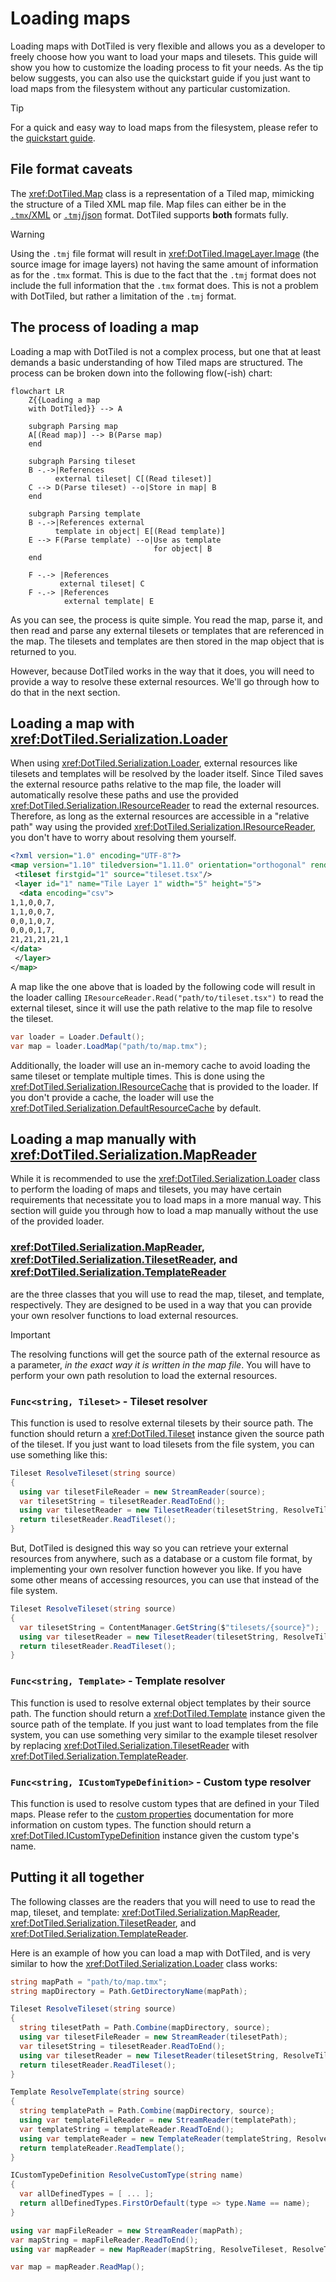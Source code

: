 # Loading maps

Loading maps with DotTiled is very flexible and allows you as a developer to freely choose how you want to load your maps and tilesets. This guide will show you how to customize the loading process to fit your needs. As the tip below suggests, you can also use the quickstart guide if you just want to load maps from the filesystem without any particular customization.

> [!TIP]
> For a quick and easy way to load maps from the filesystem, please refer to the [quickstart guide](../quickstart.md).

## File format caveats

The <xref:DotTiled.Map> class is a representation of a Tiled map, mimicking the structure of a Tiled XML map file. Map files can either be in the [`.tmx`/XML](https://doc.mapeditor.org/en/stable/reference/tmx-map-format/) or [`.tmj`/json](https://doc.mapeditor.org/en/stable/reference/json-map-format/) format. DotTiled supports **both** formats fully.

> [!WARNING]
> Using the `.tmj` file format will result in <xref:DotTiled.ImageLayer.Image> (the source image for image layers) not having the same amount of information as for the `.tmx` format. This is due to the fact that the `.tmj` format does not include the full information that the `.tmx` format does. This is not a problem with DotTiled, but rather a limitation of the `.tmj` format.

## The process of loading a map

Loading a map with DotTiled is not a complex process, but one that at least demands a basic understanding of how Tiled maps are structured. The process can be broken down into the following flow(-ish) chart:

```mermaid
flowchart LR
    Z{{Loading a map 
    with DotTiled}} --> A

    subgraph Parsing map
    A[(Read map)] --> B(Parse map)
    end

    subgraph Parsing tileset
    B -.->|References 
          external tileset| C[(Read tileset)]
    C --> D(Parse tileset) --o|Store in map| B
    end

    subgraph Parsing template
    B -.->|References external 
          template in object| E[(Read template)]
    E --> F(Parse template) --o|Use as template
                                for object| B
    end
    
    F -.-> |References 
           external tileset| C
    F -.-> |References 
            external template| E
```

As you can see, the process is quite simple. You read the map, parse it, and then read and parse any external tilesets or templates that are referenced in the map. The tilesets and templates are then stored in the map object that is returned to you.

However, because DotTiled works in the way that it does, you will need to provide a way to resolve these external resources. We'll go through how to do that in the next section.

## Loading a map with <xref:DotTiled.Serialization.Loader>

When using <xref:DotTiled.Serialization.Loader>, external resources like tilesets and templates will be resolved by the loader itself. Since Tiled saves the external resource paths relative to the map file, the loader will automatically resolve these paths and use the provided <xref:DotTiled.Serialization.IResourceReader> to read the external resources. Therefore, as long as the external resources are accessible in a "relative path" way using the provided <xref:DotTiled.Serialization.IResourceReader>, you don't have to worry about resolving them yourself.

```xml
<?xml version="1.0" encoding="UTF-8"?>
<map version="1.10" tiledversion="1.11.0" orientation="orthogonal" renderorder="right-down" width="5" height="5" tilewidth="32" tileheight="32" infinite="0" nextlayerid="2" nextobjectid="1">
 <tileset firstgid="1" source="tileset.tsx"/>
 <layer id="1" name="Tile Layer 1" width="5" height="5">
  <data encoding="csv">
1,1,0,0,7,
1,1,0,0,7,
0,0,1,0,7,
0,0,0,1,7,
21,21,21,21,1
</data>
 </layer>
</map>
```

A map like the one above that is loaded by the following code will result in the loader calling `IResourceReader.Read("path/to/tileset.tsx")` to read the external tileset, since it will use the path relative to the map file to resolve the tileset.

```csharp
var loader = Loader.Default();
var map = loader.LoadMap("path/to/map.tmx");
```

Additionally, the loader will use an in-memory cache to avoid loading the same tileset or template multiple times. This is done using the <xref:DotTiled.Serialization.IResourceCache> that is provided to the loader. If you don't provide a cache, the loader will use the <xref:DotTiled.Serialization.DefaultResourceCache> by default.

## Loading a map manually with <xref:DotTiled.Serialization.MapReader>

While it is recommended to use the <xref:DotTiled.Serialization.Loader> class to perform the loading of maps and tilesets, you may have certain requirements that necessitate you to load maps in a more manual way. This section will guide you through how to load a map manually without the use of the provided loader.

### <xref:DotTiled.Serialization.MapReader>, <xref:DotTiled.Serialization.TilesetReader>, and <xref:DotTiled.Serialization.TemplateReader>

are the three classes that you will use to read the map, tileset, and template, respectively. They are designed to be used in a way that you can provide your own resolver functions to load external resources.

> [!IMPORTANT]
> The resolving functions will get the source path of the external resource as a parameter, *in the exact way it is written in the map file*. You will have to perform your own path resolution to load the external resources.

### `Func<string, Tileset>` - Tileset resolver

This function is used to resolve external tilesets by their source path. The function should return a <xref:DotTiled.Tileset> instance given the source path of the tileset. If you just want to load tilesets from the file system, you can use something like this:

```csharp
Tileset ResolveTileset(string source)
{
  using var tilesetFileReader = new StreamReader(source);
  var tilesetString = tilesetReader.ReadToEnd();
  using var tilesetReader = new TilesetReader(tilesetString, ResolveTileset, ResolveTemplate, ResolveCustomType);
  return tilesetReader.ReadTileset();
}
```

But, DotTiled is designed this way so you can retrieve your external resources from anywhere, such as a database or a custom file format, by implementing your own resolver function however you like. If you have some other means of accessing resources, you can use that instead of the file system.

```csharp
Tileset ResolveTileset(string source)
{
  var tilesetString = ContentManager.GetString($"tilesets/{source}");
  using var tilesetReader = new TilesetReader(tilesetString, ResolveTileset, ResolveTemplate, ResolveCustomType);
  return tilesetReader.ReadTileset();
}
```

### `Func<string, Template>` - Template resolver

This function is used to resolve external object templates by their source path. The function should return a <xref:DotTiled.Template> instance given the source path of the template. If you just want to load templates from the file system, you can use something very similar to the example tileset resolver by replacing <xref:DotTiled.Serialization.TilesetReader> with <xref:DotTiled.Serialization.TemplateReader>.

### `Func<string, ICustomTypeDefinition>` - Custom type resolver

This function is used to resolve custom types that are defined in your Tiled maps. Please refer to the [custom properties](custom-properties.md) documentation for more information on custom types. The function should return a <xref:DotTiled.ICustomTypeDefinition> instance given the custom type's name.

## Putting it all together

The following classes are the readers that you will need to use to read the map, tileset, and template: <xref:DotTiled.Serialization.MapReader>, <xref:DotTiled.Serialization.TilesetReader>, and <xref:DotTiled.Serialization.TemplateReader>.

Here is an example of how you can load a map with DotTiled, and is very similar to how the <xref:DotTiled.Serialization.Loader> class works:

```csharp
string mapPath = "path/to/map.tmx";
string mapDirectory = Path.GetDirectoryName(mapPath);

Tileset ResolveTileset(string source)
{
  string tilesetPath = Path.Combine(mapDirectory, source);
  using var tilesetFileReader = new StreamReader(tilesetPath);
  var tilesetString = tilesetReader.ReadToEnd();
  using var tilesetReader = new TilesetReader(tilesetString, ResolveTileset, ResolveTemplate, ResolveCustomType);
  return tilesetReader.ReadTileset();
}

Template ResolveTemplate(string source)
{
  string templatePath = Path.Combine(mapDirectory, source);
  using var templateFileReader = new StreamReader(templatePath);
  var templateString = templateReader.ReadToEnd();
  using var templateReader = new TemplateReader(templateString, ResolveTileset, ResolveTemplate, ResolveCustomType);
  return templateReader.ReadTemplate();
}

ICustomTypeDefinition ResolveCustomType(string name)
{
  var allDefinedTypes = [ ... ];
  return allDefinedTypes.FirstOrDefault(type => type.Name == name);
}

using var mapFileReader = new StreamReader(mapPath);
var mapString = mapFileReader.ReadToEnd();
using var mapReader = new MapReader(mapString, ResolveTileset, ResolveTemplate, ResolveCustomType);

var map = mapReader.ReadMap();
```